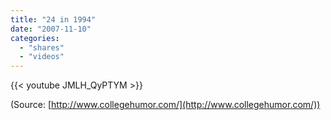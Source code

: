 ```yaml
---
title: "24 in 1994"
date: "2007-11-10"
categories:
  - "shares"
  - "videos"
---
```


{{< youtube JMLH_QyPTYM >}}

(Source: [http://www.collegehumor.com/](http://www.collegehumor.com/))
